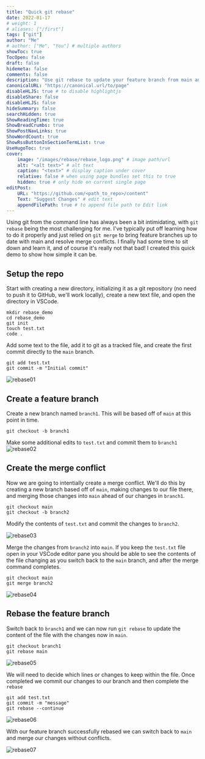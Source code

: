 ```yaml
---
title: "Quick git rebase"
date: 2022-01-17
# weight: 1
# aliases: ["/first"]
tags: ["git"]
author: "Me"
# author: ["Me", "You"] # multiple authors
showToc: true
TocOpen: false
draft: false
hidemeta: false
comments: false
description: "Use git rebase to update your feature branch from main and prevent merge conflicts."
canonicalURL: "https://canonical.url/to/page"
disableHLJS: true # to disable highlightjs
disableShare: false
disableHLJS: false
hideSummary: false
searchHidden: true
ShowReadingTime: true
ShowBreadCrumbs: true
ShowPostNavLinks: true
ShowWordCount: true
ShowRssButtonInSectionTermList: true
UseHugoToc: true
cover:
    image: "/images/rebase/rebase_logo.png" # image path/url
    alt: "<alt text>" # alt text
    caption: "<text>" # display caption under cover
    relative: false # when using page bundles set this to true
    hidden: true # only hide on current single page
editPost:
    URL: "https://github.com/<path_to_repo>/content"
    Text: "Suggest Changes" # edit text
    appendFilePath: true # to append file path to Edit link
---
```


Using git from the command line has always been a bit intimidating, with `git rebase` being the most challenging for me. I've typically put off learning how to do it properly and just relied on `git merge` to bring feature branches up to date with main and resolve merge conflicts. I finally had some time to sit down and learn it, and of course it's really not that bad! I created this quick demo to show how simple it can be.

## Setup the repo

Start with creating a new directory, initializing it as a git repository (no need to push it to GitHub, we'll work locally), create a new text file, and open the directory in VSCode.

```shell
mkdir rebase_demo
cd rebase_demo
git init
touch test.txt
code .
```

Add some text to the file, add it to git as a tracked file, and create the first commit directly to the `main` branch.

```shell
git add test.txt
git commit -m "Initial commit"
```

![rebase01](/images/rebase/rebase01.png)

## Create a feature branch

Create a new branch named `branch1`. This will be based off of `main` at this point in time.

```shell
git checkout -b branch1
```

Make some additional edits to `test.txt` and commit them to `branch1`
![rebase02](/images/rebase/rebase02.png)

## Create the merge conflict

Now we are going to intentially create a merge conflict. We'll do this by creating a new branch based off of `main`, making changes to our file there, and merging those changes into `main` ahead of our changes in `branch1`.

```shell
git checkout main
git checkout -b branch2
```

Modify the contents of `test.txt` and commit the changes to `branch2`.

![rebase03](/images/rebase/rebase03.png)

Merge the changes from `branch2` into `main`. If you keep the `test.txt` file open in your VSCode editor pane you should be able to see the contents of the file changing as you switch back to the `main` branch, and after the merge command completes.

```shell
git checkout main
git merge branch2
```

![rebase04](/images/rebase/rebase04.png)

## Rebase the feature branch

Switch back to `branch1` and we can now run `git rebase` to update the content of the file with the changes now in `main`.

```shell
git checkout branch1
git rebase main
```

![rebase05](/images/rebase/rebase05.png)

We will need to decide which lines or changes to keep within the file. Once completed we commit our changes to our branch and then complete the `rebase`

```shell
git add test.txt
git commit -m "message"
git rebase --continue
```

![rebase06](/images/rebase/rebase06.png)

With our feature branch successfully rebased we can switch back to `main` and merge our changes without conflicts.

![rebase07](/images/rebase/rebase07.png)
